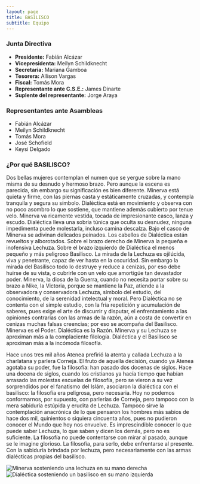 ```yaml
---
layout: page
title: BASILISCO
subtitle: Equipo
---
```


### Junta Directiva

* **Presidente:** Fabián Alcázar
* **Vicepresidenta:** Meilyn Schildknecht
* **Secretaria:** Mariana Gamboa
* **Tesorera:** Allison Vargas
* **Fiscal:** Tomás Mora
* **Representante ante C.S.E.:** James Dinarte
* **Suplente del representante:** Jorge Araya

### Representantes ante Asambleas
* Fabián Alcázar
* Meilyn Schildknecht
* Tomás Mora
* José Schofield
* Keysi Delgado

### ¿Por qué BASILISCO?

Dos bellas mujeres contemplan el numen que se yergue sobre la mano misma de su desnudo y hermoso brazo. Pero aunque la escena es parecida, sin embargo su significación es bien diferente. Minerva está quieta y firme, con las piernas casta y estáticamente cruzadas, y contempla tranquila y segura su símbolo. Dialéctica está en movimiento y observa con no poco asombro lo que sostiene, que mantiene además cubierto por tenue velo. Minerva va ricamente vestida, tocada de impresionante casco, lanza y escudo. Dialéctica lleva una sobria túnica que oculta su desnudez, ninguna impedimenta puede molestarla, incluso camina descalza. Bajo el casco de Minerva se adivinan delicados peinados. Los cabellos de Dialéctica están revueltos y alborotados. Sobre el brazo derecho de Minerva la pequeña e inofensiva Lechuza. Sobre el brazo izquierdo de Dialéctica el menos pequeño y más peligroso Basilisco. La mirada de la Lechuza es ojilúcida, viva y penetrante, capaz de ver hasta en la oscuridad. Sin embargo la mirada del Basilisco todo lo destruye y reduce a cenizas, por eso debe huirse de su vista, o cubrirle con un velo que amortigüe tan devastador poder. Minerva, la diosa de la Guerra, cuando no necesita portar sobre su brazo a Nike, la Victoria, porque se mantiene la Paz, atiende a la observadora y conservadora Lechuza, símbolo del estudio, del conocimiento, de la serenidad intelectual y moral. Pero Dialéctica no se contenta con el simple estudio, con la fría repetición y acumulación de saberes, pues exige el arte de discurrir y disputar, el enfrentamiento a las opiniones contrarias con las armas de la razón, aún a costa de convertir en cenizas muchas falsas creencias; por eso se acompaña del Basilisco. Minerva es el Poder. Dialéctica es la Razón. Minerva y su Lechuza se aproximan más a la complaciente filología. Dialéctica y el Basilisco se aproximan más a la incómoda filosofía.

Hace unos tres mil años Atenea prefirió la atenta y callada Lechuza a la charlatana y parlera Corneja. El fruto de aquella decisión, cuando ya Atenea agotaba su poder, fue la filosofía: han pasado dos docenas de siglos. Hace una docena de siglos, cuando los cristianos ya hacía tiempo que habían arrasado las molestas escuelas de filosofía, pero se vieron a su vez sorprendidos por el fanatismo del Islám, asociaron la dialéctica con el basilisco: la filosofía era peligrosa, pero necesaria. Hoy no podemos conformarnos, por supuesto, con parlerías de Corneja, pero tampoco con la mera sabiduría estúpida y erudita de Lechuza. Tampoco sirve la contemplación anacrónica de lo que pensaron los hombres más sabios de hace dos mil, quinientos o siquiera cincuenta años, pues no pudieron conocer el Mundo que hoy nos envuelve. Es imprescindible conocer lo que puede saber Lechuza, lo que saben y dicen los demás, pero no es suficiente. La filosofía no puede contentarse con mirar al pasado, aunque se le imagine glorioso. La filosofía, para serlo, debe enfrentarse al presente. Con la sabiduría brindada por lechuza, pero necesariamente con las armas dialécticas propias del basilisco.


![Minerva sosteniendo una lechuza en su mano derecha](http://www.lechuza.org/zoo/img/sabiduri.gif)
![Dialéctica sosteniendo un basilisco en su mano izquierda](http://www.lechuza.org/zoo/img/dialecti.gif)
